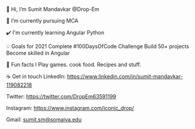 👋 Hi, I’m Sumit Mandavkar @Drop-Em

🌱 I’m currently pursuing MCA

✔️ I'm currently learning
Angular
Python

💡 Goals for 2021
Complete #100DaysOfCode Challenge
Build 50+ projects
Become skilled in Angular

🌴 Fun facts
I Play games. cook food. Recipes and stuff.

☕ Get in touch
LinkedIn: https://www.linkedin.com/in/sumit-mandavkar-119082218

Twitter: https://twitter.com/DropEm63591199

Instagram: https://www.instagram.com/iconic_drop/

Gmail: sumit.sm@somaiya.edu

<!---
Drop-Em/Drop-Em is a ✨ special ✨ repository because its `README.md` (this file) appears on your GitHub profile.
You can click the Preview link to take a look at your changes.
--->
